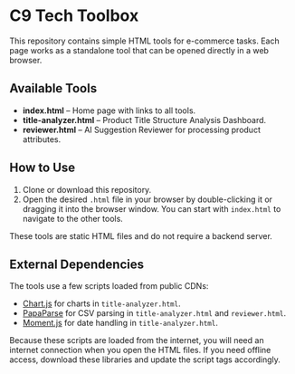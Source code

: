 # C9 Tech Toolbox

This repository contains simple HTML tools for e-commerce tasks. Each page works as a standalone tool that can be opened directly in a web browser.

## Available Tools

- **index.html** – Home page with links to all tools.
- **title-analyzer.html** – Product Title Structure Analysis Dashboard.
- **reviewer.html** – AI Suggestion Reviewer for processing product attributes.

## How to Use

1. Clone or download this repository.
2. Open the desired `.html` file in your browser by double-clicking it or dragging it into the browser window. You can start with `index.html` to navigate to the other tools.

These tools are static HTML files and do not require a backend server.

## External Dependencies

The tools use a few scripts loaded from public CDNs:

- [Chart.js](https://cdnjs.com/) for charts in `title-analyzer.html`.
- [PapaParse](https://cdnjs.com/) for CSV parsing in `title-analyzer.html` and `reviewer.html`.
- [Moment.js](https://cdnjs.com/) for date handling in `title-analyzer.html`.

Because these scripts are loaded from the internet, you will need an internet connection when you open the HTML files. If you need offline access, download these libraries and update the script tags accordingly.
